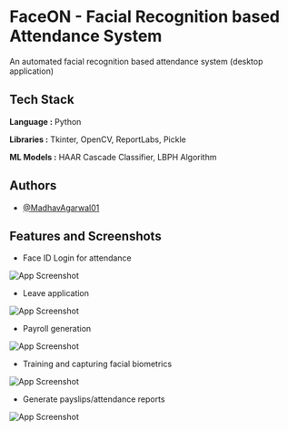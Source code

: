 
# FaceON - Facial Recognition based Attendance System

An automated facial recognition based attendance system (desktop application)


## Tech Stack

**Language :**  Python

**Libraries :** Tkinter, OpenCV, ReportLabs, Pickle

**ML Models :** HAAR Cascade Classifier, LBPH Algorithm


## Authors

- [@MadhavAgarwal01](https://github.com/MadhavAgarwal01)


## Features and Screenshots

- Face ID Login for attendance

![App Screenshot](https://github.com/MadhavAgarwal01/Facial_Recognition_based_Attendance_System/blob/master/Screenshots/attendance.png)

- Leave application 

![App Screenshot](https://github.com/MadhavAgarwal01/Facial_Recognition_based_Attendance_System/blob/master/Screenshots/leave.png)

- Payroll generation

![App Screenshot](https://github.com/MadhavAgarwal01/Facial_Recognition_based_Attendance_System/blob/master/Screenshots/Payroll.png)

- Training and capturing facial biometrics

![App Screenshot](https://github.com/MadhavAgarwal01/Facial_Recognition_based_Attendance_System/blob/master/Screenshots/train.png)

- Generate payslips/attendance reports

![App Screenshot](https://github.com/MadhavAgarwal01/Facial_Recognition_based_Attendance_System/blob/master/Screenshots/report.png)

<!-- ## Installation and Run

Run the below command to install all the required dependencies.

```bash
  pip install -r requirements.txt
```

PS - Creating a separate environment recommended.
    
## Run Locally

Start the app using the following command.

```bash
  python main_gui.py
``` -->

